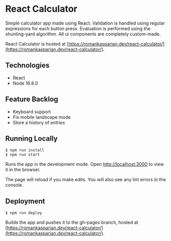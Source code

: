 # React Calculator
Simple calculator app made using React. Validation is handled using regular expressions for each button press. Evaluation is performed using the shunting-yard algorithm. All ui components are completely custom-made.

React Calculator is hosted at [https://romankasparian.dev/react-calculator/](https://romankasparian.dev/react-calculator/).
## Technologies
- React
- Node 16.8.0
## Feature Backlog
- Keyboard support
- Fix mobile landscape mode
- Store a history of entries
## Running Locally
```
$ npm run install
$ npm run start
```
Runs the app in the development mode.
Open [http://localhost:3000](http://localhost:3000) to view it in the browser.

The page will reload if you make edits.
You will also see any lint errors in the console.
## Deployment
```
$ npm run deploy
```
Builds the app and pushes it to the gh-pages branch, hosted at [https://romankasparian.dev/react-calculator/](https://romankasparian.dev/react-calculator/).